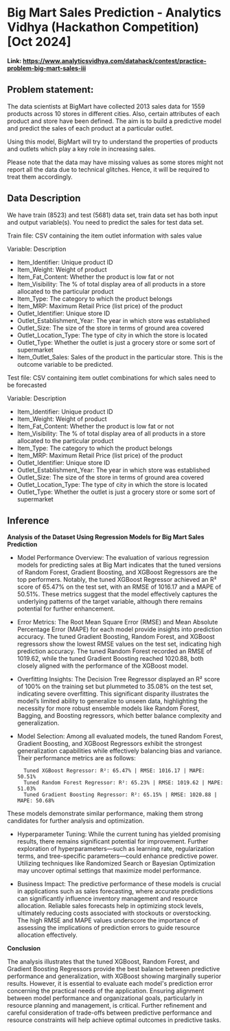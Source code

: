 
# Big Mart Sales Prediction - Analytics Vidhya (Hackathon Competition) [Oct 2024]


**Link: https://www.analyticsvidhya.com/datahack/contest/practice-problem-big-mart-sales-iii**



## Problem statement:

The data scientists at BigMart have collected 2013 sales data for 1559 products across 10 stores in different cities. Also, certain attributes of each product and store have been defined. The aim is to build a predictive model and predict the sales of each product at a particular outlet.

Using this model, BigMart will try to understand the properties of products and outlets which play a key role in increasing sales.

Please note that the data may have missing values as some stores might not report all the data due to technical glitches. Hence, it will be required to treat them accordingly. 





## Data Description

We have train (8523) and test (5681) data set, train data set has both input and output variable(s). You need to predict the sales for test data set.

Train file: CSV containing the item outlet information with sales value

Variable: Description
- Item_Identifier: Unique product ID
- Item_Weight: Weight of product
- Item_Fat_Content: Whether the product is low fat or not
- Item_Visibility: The % of total display area of all products in a store allocated to the particular product
- Item_Type: The category to which the product belongs
- Item_MRP: Maximum Retail Price (list price) of the product
- Outlet_Identifier: Unique store ID
- Outlet_Establishment_Year: The year in which store was established
- Outlet_Size: The size of the store in terms of ground area covered
- Outlet_Location_Type: The type of city in which the store is located
- Outlet_Type: Whether the outlet is just a grocery store or some sort of supermarket
- Item_Outlet_Sales: Sales of the product in the particular store. This is the outcome variable to be predicted.


Test file: CSV containing item outlet combinations for which sales need to be forecasted

Variable: Description
- Item_Identifier: Unique product ID
- Item_Weight: Weight of product
- Item_Fat_Content: Whether the product is low fat or not
- Item_Visibility: The % of total display area of all products in a store allocated to the particular product
- Item_Type: The category to which the product belongs
- Item_MRP: Maximum Retail Price (list price) of the product
- Outlet_Identifier: Unique store ID
- Outlet_Establishment_Year: The year in which store was established
- Outlet_Size: The size of the store in terms of ground area covered
- Outlet_Location_Type: The type of city in which the store is located
- Outlet_Type: Whether the outlet is just a grocery store or some sort of supermarket


## Inference

**Analysis of the Dataset Using Regression Models for Big Mart Sales Prediction**

* Model Performance Overview: 
The evaluation of various regression models for predicting sales at Big Mart indicates that the tuned versions of Random Forest, Gradient Boosting, and XGBoost Regressors are the top performers. Notably, the tuned XGBoost Regressor achieved an R² score of 65.47% on the test set, with an RMSE of 1016.17 and a MAPE of 50.51%. These metrics suggest that the model effectively captures the underlying patterns of the target variable, although there remains potential for further enhancement.

* Error Metrics: 
The Root Mean Square Error (RMSE) and Mean Absolute Percentage Error (MAPE) for each model provide insights into prediction accuracy. The tuned Gradient Boosting, Random Forest, and XGBoost regressors show the lowest RMSE values on the test set, indicating high prediction accuracy. The tuned Random Forest recorded an RMSE of 1019.62, while the tuned Gradient Boosting reached 1020.88, both closely aligned with the performance of the XGBoost model.

* Overfitting Insights: 
The Decision Tree Regressor displayed an R² score of 100% on the training set but plummeted to 35.08% on the test set, indicating severe overfitting. This significant disparity illustrates the model’s limited ability to generalize to unseen data, highlighting the necessity for more robust ensemble models like Random Forest, Bagging, and Boosting regressors, which better balance complexity and generalization.

* Model Selection: 
Among all evaluated models, the tuned Random Forest, Gradient Boosting, and XGBoost Regressors exhibit the strongest generalization capabilities while effectively balancing bias and variance. Their performance metrics are as follows:

        Tuned XGBoost Regressor: R²: 65.47% | RMSE: 1016.17 | MAPE: 50.51%
        Tuned Random Forest Regressor: R²: 65.23% | RMSE: 1019.62 | MAPE: 51.03%
        Tuned Gradient Boosting Regressor: R²: 65.15% | RMSE: 1020.88 | MAPE: 50.68%
  
These models demonstrate similar performance, making them strong candidates for further analysis and optimization.

* Hyperparameter Tuning: 
While the current tuning has yielded promising results, there remains significant potential for improvement. Further exploration of hyperparameters—such as learning rate, regularization terms, and tree-specific parameters—could enhance predictive power. Utilizing techniques like Randomized Search or Bayesian Optimization may uncover optimal settings that maximize model performance.

* Business Impact: 
The predictive performance of these models is crucial in applications such as sales forecasting, where accurate predictions can significantly influence inventory management and resource allocation. Reliable sales forecasts help in optimizing stock levels, ultimately reducing costs associated with stockouts or overstocking. The high RMSE and MAPE values underscore the importance of assessing the implications of prediction errors to guide resource allocation effectively.

**Conclusion**

The analysis illustrates that the tuned XGBoost, Random Forest, and Gradient Boosting Regressors provide the best balance between predictive performance and generalization, with XGBoost showing marginally superior results. However, it is essential to evaluate each model's prediction error concerning the practical needs of the application. Ensuring alignment between model performance and organizational goals, particularly in resource planning and management, is critical. Further refinement and careful consideration of trade-offs between predictive performance and resource constraints will help achieve optimal outcomes in predictive tasks.
